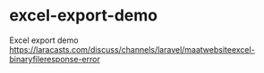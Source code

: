 # excel-export-demo
Excel export demo
https://laracasts.com/discuss/channels/laravel/maatwebsiteexcel-binaryfileresponse-error
